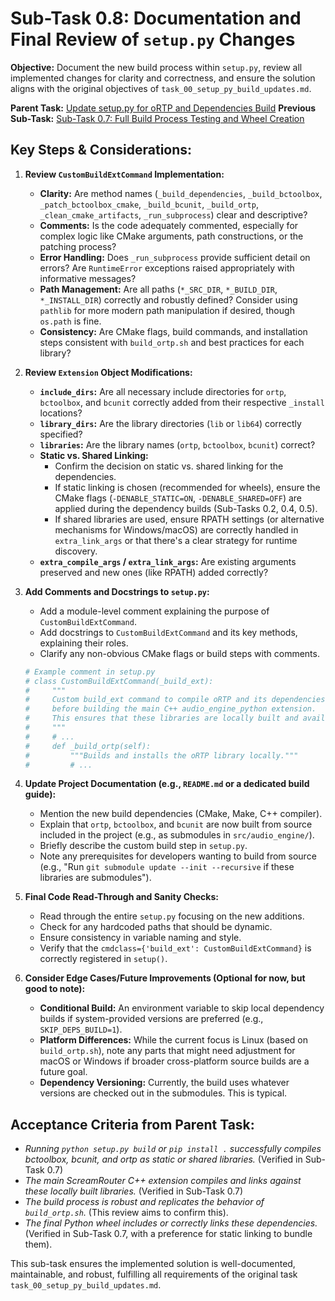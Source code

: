 # Sub-Task 0.8: Documentation and Final Review of `setup.py` Changes

**Objective:** Document the new build process within `setup.py`, review all implemented changes for clarity and correctness, and ensure the solution aligns with the original objectives of `task_00_setup_py_build_updates.md`.

**Parent Task:** [Update setup.py for oRTP and Dependencies Build](../task_00_setup_py_build_updates.md)
**Previous Sub-Task:** [Sub-Task 0.7: Full Build Process Testing and Wheel Creation](./subtask_0.7_full_build_testing.md)

## Key Steps & Considerations:

1.  **Review `CustomBuildExtCommand` Implementation:**
    *   **Clarity:** Are method names (`_build_dependencies`, `_build_bctoolbox`, `_patch_bctoolbox_cmake`, `_build_bcunit`, `_build_ortp`, `_clean_cmake_artifacts`, `_run_subprocess`) clear and descriptive?
    *   **Comments:** Is the code adequately commented, especially for complex logic like CMake arguments, path constructions, or the patching process?
    *   **Error Handling:** Does `_run_subprocess` provide sufficient detail on errors? Are `RuntimeError` exceptions raised appropriately with informative messages?
    *   **Path Management:** Are all paths (`*_SRC_DIR`, `*_BUILD_DIR`, `*_INSTALL_DIR`) correctly and robustly defined? Consider using `pathlib` for more modern path manipulation if desired, though `os.path` is fine.
    *   **Consistency:** Are CMake flags, build commands, and installation steps consistent with `build_ortp.sh` and best practices for each library?

2.  **Review `Extension` Object Modifications:**
    *   **`include_dirs`:** Are all necessary include directories for `ortp`, `bctoolbox`, and `bcunit` correctly added from their respective `_install` locations?
    *   **`library_dirs`:** Are the library directories (`lib` or `lib64`) correctly specified?
    *   **`libraries`:** Are the library names (`ortp`, `bctoolbox`, `bcunit`) correct?
    *   **Static vs. Shared Linking:**
        *   Confirm the decision on static vs. shared linking for the dependencies.
        *   If static linking is chosen (recommended for wheels), ensure the CMake flags (`-DENABLE_STATIC=ON`, `-DENABLE_SHARED=OFF`) are applied during the dependency builds (Sub-Tasks 0.2, 0.4, 0.5).
        *   If shared libraries are used, ensure RPATH settings (or alternative mechanisms for Windows/macOS) are correctly handled in `extra_link_args` or that there's a clear strategy for runtime discovery.
    *   **`extra_compile_args` / `extra_link_args`:** Are existing arguments preserved and new ones (like RPATH) added correctly?

3.  **Add Comments and Docstrings to `setup.py`:**
    *   Add a module-level comment explaining the purpose of `CustomBuildExtCommand`.
    *   Add docstrings to `CustomBuildExtCommand` and its key methods, explaining their roles.
    *   Clarify any non-obvious CMake flags or build steps with comments.
    ```python
    # Example comment in setup.py
    # class CustomBuildExtCommand(_build_ext):
    #     """
    #     Custom build_ext command to compile oRTP and its dependencies (bctoolbox, bcunit)
    #     before building the main C++ audio_engine_python extension.
    #     This ensures that these libraries are locally built and available for linking.
    #     """
    #     # ...
    #     def _build_ortp(self):
    #         """Builds and installs the oRTP library locally."""
    #         # ...
    ```

4.  **Update Project Documentation (e.g., `README.md` or a dedicated build guide):**
    *   Mention the new build dependencies (CMake, Make, C++ compiler).
    *   Explain that `ortp`, `bctoolbox`, and `bcunit` are now built from source included in the project (e.g., as submodules in `src/audio_engine/`).
    *   Briefly describe the custom build step in `setup.py`.
    *   Note any prerequisites for developers wanting to build from source (e.g., "Run `git submodule update --init --recursive` if these libraries are submodules").

5.  **Final Code Read-Through and Sanity Checks:**
    *   Read through the entire `setup.py` focusing on the new additions.
    *   Check for any hardcoded paths that should be dynamic.
    *   Ensure consistency in variable naming and style.
    *   Verify that the `cmdclass={'build_ext': CustomBuildExtCommand}` is correctly registered in `setup()`.

6.  **Consider Edge Cases/Future Improvements (Optional for now, but good to note):**
    *   **Conditional Build:** An environment variable to skip local dependency builds if system-provided versions are preferred (e.g., `SKIP_DEPS_BUILD=1`).
    *   **Platform Differences:** While the current focus is Linux (based on `build_ortp.sh`), note any parts that might need adjustment for macOS or Windows if broader cross-platform source builds are a future goal.
    *   **Dependency Versioning:** Currently, the build uses whatever versions are checked out in the submodules. This is typical.

## Acceptance Criteria from Parent Task:

*   *Running `python setup.py build` or `pip install .` successfully compiles bctoolbox, bcunit, and ortp as static or shared libraries.* (Verified in Sub-Task 0.7)
*   *The main ScreamRouter C++ extension compiles and links against these locally built libraries.* (Verified in Sub-Task 0.7)
*   *The build process is robust and replicates the behavior of `build_ortp.sh`.* (This review aims to confirm this).
*   *The final Python wheel includes or correctly links these dependencies.* (Verified in Sub-Task 0.7, with a preference for static linking to bundle them).

This sub-task ensures the implemented solution is well-documented, maintainable, and robust, fulfilling all requirements of the original task `task_00_setup_py_build_updates.md`.
